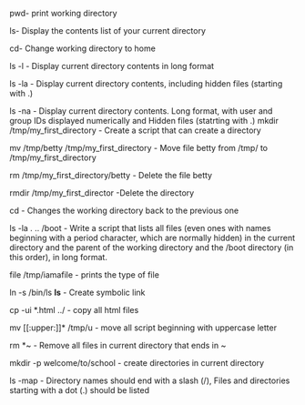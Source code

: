 pwd- print working directory

ls- Display the contents list of your current directory

cd- Change working directory to home

ls -l - Display current directory contents in long format

ls -la - Display current directory contents, including hidden files (starting with .)

ls -na - Display current directory contents. Long format, with user and group IDs displayed numerically and Hidden files (statrting with .)
mkdir /tmp/my_first_directory - Create a script that can create a directory

mv /tmp/betty /tmp/my_first_directory - Move file betty from /tmp/ to /tmp/my_first_directory

rm /tmp/my_first_directory/betty - Delete the file betty

rmdir /tmp/my_first_director -Delete the directory

cd - Changes the working directory back to the previous one

ls -la . .. /boot - Write a script that lists all files (even ones with names beginning with a period character, which are normally hidden) in the current directory and the parent of the working directory and the /boot directory (in this order), in long format.

file /tmp/iamafile - prints the type of file

ln -s /bin/ls __ls__ - Create symbolic link 

cp -ui *.html ../ - copy all html files

mv [[:upper:]]* /tmp/u - move all script beginning with uppercase letter

rm *~ - Remove all files in current directory that ends in ~

mkdir -p welcome/to/school - create directories in current directory

ls -map - Directory names should end with a slash (/), Files and directories starting with a dot (.) should be listed
